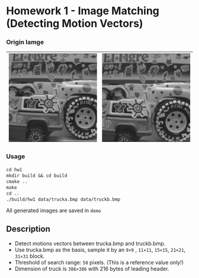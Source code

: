 # Homework 1 - Image Matching (Detecting Motion Vectors)
### Origin Iamge
|![trucka](data/trucka.bmp)|![truckb](data/truckb.bmp)|
|-|-|

### Usage
```
cd hw1
mkdir build && cd build
cmake ..
make
cd ..
./build/hw1 data/trucka.bmp data/truckb.bmp
```
All generated images are saved in `demo`

## Description
* Detect motions vectors between trucka.bmp and truckb.bmp.
* Use trucka.bmp as the basis, sample it by an `9×9` , `11×11`, `15×15`, `21×21`, `31×31` block.
* Threshold of search range: `50` pixels. (This is a reference value only!)
* Dimension of truck is `386×386` with 216 bytes of leading header.